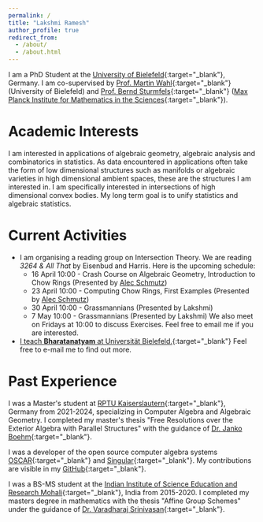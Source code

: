 ```yaml
---
permalink: /
title: "Lakshmi Ramesh"
author_profile: true
redirect_from: 
  - /about/
  - /about.html
---
```


I am a PhD Student at the [University of Bielefeld](https://www.uni-bielefeld.de){:target="_blank"}, Germany. I am co-supervised by [Prof. Martin Wahl](https://ekvv.uni-bielefeld.de/pers_publ/publ/PersonDetail.jsp?personId=397650776&lang=EN){:target="_blank"} (University of Bielefeld) and [Prof. Bernd Sturmfels](https://math.berkeley.edu/~bernd/){:target="_blank"} ([Max Planck Institute for Mathematics in the Sciences](https://www.mis.mpg.de){:target="_blank"}).

Academic Interests
===
I am interested in applications of algebraic geometry, algebraic analysis and combinatorics in statistics. As data encountered in applications often take the form of low dimensional structures such as manifolds or algebraic varieties in high dimensional ambient spaces, these are the structures I am interested in. I am specifically interested in intersections of high dimensional convex bodies. My long term goal is to unify statistics and algebraic statistics. 

Current Activities
======
* I am organising a reading group on Intersection Theory. We are reading _3264 & All That_ by Eisenbud and Harris. Here is the upcoming schedule:
    * 16 April 10:00 - Crash Course on Algebraic Geometry, Introduction to Chow Rings (Presented by [Alec Schmutz](https://ekvv.uni-bielefeld.de/pers_publ/publ/PersonDetail.jsp?personId=506753954))
    * 23 April 10:00 - Computing Chow Rings, First Examples (Presented by [Alec Schmutz](https://ekvv.uni-bielefeld.de/pers_publ/publ/PersonDetail.jsp?personId=506753954))
    * 30 April 10:00 - Grassmannians (Presented by Lakshmi)
    * 7 May 10:00 - Grassmannians (Presented by Lakshmi)
  We also meet on Fridays at 10:00 to discuss Exercises. Feel free to email me if you are interested. 
* [I teach **Bharatanatyam** at Universität Bielefeld.](https://hsp.sport.uni-bielefeld.de/angebote/Sommersemester_2025/_Indischer_Tanz.html){:target="_blank"} Feel free to e-mail me to find out more.

Past Experience
===
I was a Master's student at [RPTU Kaiserslautern](https://rptu.de){:target="_blank"}, Germany from 2021-2024, specializing in Computer Algebra and Algebraic Geometry. I completed my master's thesis "Free Resolutions over the Exterior Algebra with Parallel Structures" with the guidance of [Dr. Janko Boehm](https://agag-jboehm.math.rptu.de/~boehm/){:target="_blank"}.  

I was a developer of the open source computer algebra systems [OSCAR](https://www.oscar-system.org){:target="_blank"} and [Singular](https://www.singular.uni-kl.de){:target="_blank"}. My contributions are visible in my [GitHub](https://github.com/Lax202){:target="_blank"}.

I was a BS-MS student at the [Indian Institute of Science Education and Research Mohali](https://www.singular.uni-kl.de){:target="_blank"}, India from 2015-2020. I completed my masters degree in mathematics with the thesis "Affine Group Schemes" under the guidance of [Dr. Varadharaj Srinivasan](https://www.iisermohali.ac.in/faculty/dms/ravisri){:target="_blank"}.  